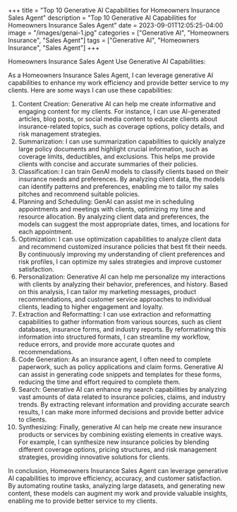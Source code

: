 +++
title = "Top 10 Generative AI Capabilities for Homeowners Insurance Sales Agent"
description = "Top 10 Generative AI Capabilities for Homeowners Insurance Sales Agent"
date = 2023-09-01T12:05:25-04:00
image = "/images/genai-1.jpg"
categories = ["Generative AI", "Homeowners Insurance", "Sales Agent"]
tags = ["Generative AI", "Homeowners Insurance", "Sales Agent"]
+++

Homeowners Insurance Sales Agent Use Generative AI Capabilities:

As a Homeowners Insurance Sales Agent, I can leverage generative AI capabilities to enhance my work efficiency and provide better service to my clients. Here are some ways I can use these capabilities:

1. Content Creation: Generative AI can help me create informative and engaging content for my clients. For instance, I can use AI-generated articles, blog posts, or social media content to educate clients about insurance-related topics, such as coverage options, policy details, and risk management strategies.
2. Summarization: I can use summarization capabilities to quickly analyze large policy documents and highlight crucial information, such as coverage limits, deductibles, and exclusions. This helps me provide clients with concise and accurate summaries of their policies.
3. Classification: I can train GenAI models to classify clients based on their insurance needs and preferences. By analyzing client data, the models can identify patterns and preferences, enabling me to tailor my sales pitches and recommend suitable policies.
4. Planning and Scheduling: GenAI can assist me in scheduling appointments and meetings with clients, optimizing my time and resource allocation. By analyzing client data and preferences, the models can suggest the most appropriate dates, times, and locations for each appointment.
5. Optimization: I can use optimization capabilities to analyze client data and recommend customized insurance policies that best fit their needs. By continuously improving my understanding of client preferences and risk profiles, I can optimize my sales strategies and improve customer satisfaction.
6. Personalization: Generative AI can help me personalize my interactions with clients by analyzing their behavior, preferences, and history. Based on this analysis, I can tailor my marketing messages, product recommendations, and customer service approaches to individual clients, leading to higher engagement and loyalty.
7. Extraction and Reformatting: I can use extraction and reformatting capabilities to gather information from various sources, such as client databases, insurance forms, and industry reports. By reformatining this information into structured formats, I can streamline my workflow, reduce errors, and provide more accurate quotes and recommendations.
8. Code Generation: As an insurance agent, I often need to complete paperwork, such as policy applications and claim forms. Generative AI can assist in generating code snippets and templates for these forms, reducing the time and effort required to complete them.
9. Search: Generative AI can enhance my search capabilities by analyzing vast amounts of data related to insurance policies, claims, and industry trends. By extracting relevant information and providing accurate search results, I can make more informed decisions and provide better advice to clients.
10. Synthesizing: Finally, generative AI can help me create new insurance products or services by combining existing elements in creative ways. For example, I can synthesize new insurance policies by blending different coverage options, pricing structures, and risk management strategies, providing innovative solutions for clients.

In conclusion, Homeowners Insurance Sales Agent can leverage generative AI capabilities to improve efficiency, accuracy, and customer satisfaction. By automating routine tasks, analyzing large datasets, and generating new content, these models can augment my work and provide valuable insights, enabling me to provide better service to my clients.